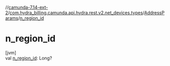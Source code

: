 //[camunda-7.14-ext-2](../../../index.md)/[com.hydra_billing.camunda.api.hydra.rest.v2.net_devices.types](../index.md)/[AddressParams](index.md)/[n_region_id](n_region_id.md)

# n_region_id

[jvm]\
val [n_region_id](n_region_id.md): Long?
